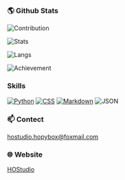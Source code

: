 ### 🌎 Github Stats

![Contribution](https://ghchart.rshah.org/409ba5/HOStudio123)

![Stats](https://github-readme-stats.vercel.app/api?username=HOStudio123&title_color=3E79CC&show_icons=true&icon_color=80CAFF&include_all_c)

![Langs](https://github-readme-stats.vercel.app/api/top-langs/?username=HOStudio123&&title_color=3E79CC&show_icons=true&icon_color=80CAFF&include_all_c)

![Achievement](http://github-readme-streak-stats.herokuapp.com?user=HOStudio123&theme=vue&date_format=%5BY.%5Dn.j&dates=000000)

### Skills
[![Python](https://img.shields.io/badge/python-3670A0?style=for-the-badge&logo=python&logoColor=white)](https://www.python.org)
[![CSS](https://img.shields.io/badge/css-1572B6?style=for-the-badge&logo=css3&logoColor=white)](https://www.w3.org/TR/CSS/)
[![Markdown](https://img.shields.io/badge/Markdown-000000?style=for-the-badge&logo=markdown&logoColor=white)](https://daringfireball.net/projects/markdown/)
![JSON](https://img.shields.io/badge/json-5E5C5C?style=for-the-badge&logo=json&logoColor=white)

### 📫 Contect
hostudio.hopybox@foxmail.com

### 🌐 Website
[HOStudio](https://hostudio123.github.io/)

